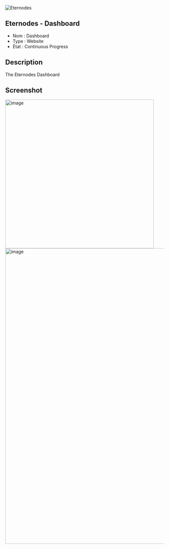 ![Eternodes](https://i.ibb.co/3spp2wn/80c8a7933e558b06e82a9c07a114ec15.png)

## Eternodes - Dashboard

- Nom : Dashboard
- Type : Website
- État : Continuous Progress

## Description
The Eternodes Dashboard

## Screenshot
<img width="472" alt="image" src="https://github.com/EternodeHosting/Dashboard/assets/81978700/45928dd9-31b5-44e8-bee2-59adcb4e18e7">
<img width="938" alt="image" src="https://github.com/EternodeHosting/Dashboard/assets/81978700/a9dd2e1e-907b-45fd-9104-82f45864edbc">

